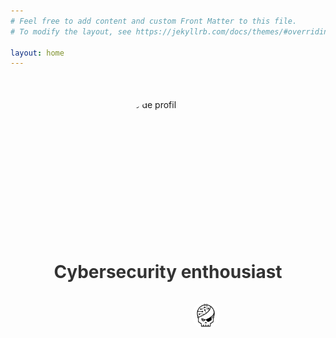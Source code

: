 ```yaml
---
# Feel free to add content and custom Front Matter to this file.
# To modify the layout, see https://jekyllrb.com/docs/themes/#overriding-theme-defaults

layout: home
---
```

<link rel="stylesheet" href="https://cdnjs.cloudflare.com/ajax/libs/font-awesome/5.15.2/css/all.min.css">

<section class="profile">
          <img src="images/giyu.gif" alt="Photo de profil" style="border-radius:50%;">
          <h2>Cybersecurity enthousiast</h2>
          <div class="external-links">
            <a title="Flux RSS" href="/feed.xml"><i class="fas fa-rss"></i></a>
            <a title="Github"   href="https://github.com/hashgrem"><i class="fab fa-github"></i></a>
            <a title="Linkedin" href="https://www.linkedin.com/in/j%C3%A9r%C3%A9my-demard-102b35238/"><i class="fab fa-linkedin"></i></a>
            <a title="root-me"  href="root-me.org/teiiko"><img src="images/root-me.svg" class="root-me"></a>
          </div>
</section>

<style>
  .profile {
  display: flex;
  flex-direction: column;
  align-items: center;
  margin: 50px auto;
  max-width: 800px;
}

.profile img {
  width: 200px;
  height: 200px;
  border-radius: 50%;
  margin-bottom: 20px;
}

.profile h2 {
  font-size: 28px;
  color: #333;
  text-align: center;
  margin-bottom: 30px;
}

.external-links {
  display: flex;
  justify-content: center;
}

.external-links a {
  margin: 0 20px;
  font-size: 30px;
  color: #333;
}

.root-me {
  height: 45px !important;
  width: 45px !important;
}

@media only screen and (max-width: 768px) {
  .profile img {
    width: 150px;
    height: 150px;
  }

  .profile h2 {
    font-size: 24px;
  }

  .external-links a {
    font-size: 24px;
  }

  .root-me {
    height: 35px !important;
    width: 35px !important;
  }
}

</style>
    